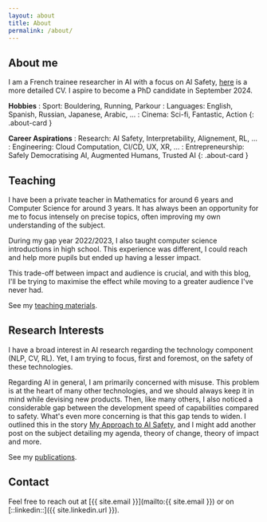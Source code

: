 ```yaml
---
layout: about
title: About
permalink: /about/
---
```


## About me

I am a French trainee researcher in AI with a focus on AI Safety, [here](/assets/files/CV_Yoann_Poupart.pdf) is a more detailed CV.
I aspire to become a PhD candidate in September 2024.


**Hobbies**
: Sport: Bouldering, Running, Parkour
: Languages: English, Spanish, Russian, Japanese, Arabic, ...
: Cinema: Sci-fi, Fantastic, Action
{: .about-card }

**Career Aspirations**
: Research: AI Safety, Interpretability, Alignement, RL, ...
: Engineering: Cloud Computation, CI/CD, UX, XR, ...
: Entrepreneurship: Safely Democratising AI, Augmented Humans, Trusted AI 
{: .about-card }

## Teaching 

I have been a private teacher in Mathematics for around 6 years and Computer Science for around 3 years. 
It has always been an opportunity for me to focus intensely on precise topics, often improving my own understanding of the subject.

During my gap year 2022/2023, I also taught computer science introductions in high school. This experience was different, 
I could reach and help more pupils but ended up having a lesser impact.

This trade-off between impact and audience is crucial, and with this blog, I'll be trying to maximise the effect while moving to a greater audience I've never had.

See my [teaching materials](/materials).

## Research Interests

I have a broad interest in AI research regarding the technology component (NLP, CV, RL). 
Yet, I am trying to focus, first and foremost, on the safety of these technologies.

Regarding AI in general, I am primarily concerned with misuse. This problem is at the heart of many other technologies, and we should always keep it in mind while devising new products. 
Then, like many others, I also noticed a considerable gap between the development speed of capabilities compared to safety. What's even more concerning is that this gap tends to widen. I outlined this in the story [My Approach to AI Safety](/stories/my-approach-to-ai-safety), and I might add another post on the subject detailing my agenda, theory of change, theory of impact and more.

See my [publications](/publications).

## Contact

Feel free to reach out at [{{ site.email }}](mailto:{{ site.email }}) or on [::linkedin::]({{ site.linkedin.url }}).
